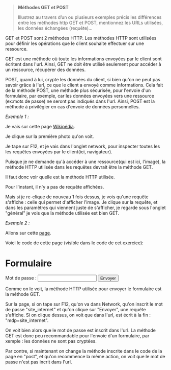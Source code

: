 > **Méthodes GET et POST**
> 
> Illustrez au travers d’un ou plusieurs exemples précis les différences entre les méthodes http GET et
> POST, mentionnez les URLs utilisées, les données échangées (requête)…


GET et POST sont 2 méthodes HTTP. 
Les méthodes HTTP sont utilisées pour définir les opérations que le client souhaite effectuer sur une ressource.


GET est une méthode où toute les informations envoyées par le client sont écritent dans l'url. Ainsi, GET ne doit être utilisé seulement pour accéder à un ressource, récupérer des données.


POST, quand à lui, crypte les données du client, si bien qu'on ne peut pas savoir grâce à l'url, ce que le client a envoyé comme informations. Cela fait de la méthode POST, une méthode plus sécurisée, pour l'envoie d'un formulaire, par exemple, car les données envoyées vers une ressource (ex:mots de passe) ne seront pas indiqués dans l'url. Ainsi, POST est la méthode à privilégier en cas d'envoie de données personnelles.



*Exemple 1 :*

Je vais sur cette page [Wikipédia](https://fr.wikipedia.org/wiki/Wikip%C3%A9dia:Accueil_principal).

Je clique sur la première photo qu'on voit.

Je tape sur F12, et je vais dans l'onglet network, pour inspecter toutes les les requêtes envoyées par le client(ici, navigateur).

Puisque je ne demande qu'à accéder à une ressource(qui est ici, l'image), la méthode HTTP utilisée dans les requêtes devrait être la méthode GET.

Il faut donc voir quelle est la méthode HTTP utilisée.

Pour l'instant, il n'y a pas de requête affichées.

Mais si je re-clique de nouveau 1 fois dessus, je vois qu'une requête s'affiche : celle qui permet d'afficher l'image. Je clique sur la requête, et dans les paramêtres qui viennent juste de s'afficher, je regarde sous l'onglet "général" je vois que la méthode utilisée est bien GET.



*Exemple 2 :*

Allons sur cette [page](https://forsakennimblebit--anaellebargas.repl.co/).

Voici le code de cette page (visible dans le code de cet exercice):

<!DOCTYPE html>
<html>
 
  <head>
    <meta charset="utf-8">
    <meta name="viewport" content="width=device-width">
    <title>replit</title>
    <link href="style.css" rel="stylesheet" type="text/css" />
  </head>

  <body>
    <h1>Formulaire</h1>
    <form action = "index2.html" method = "get">
      Mot de passe : <input type="password" name="mdp"></input>
      <button type="submit">Envoyer</button>
    </form>
  </body>

</html>


Comme on le voit, la méthode HTTP utilisée pour envoyer le formulaire est la méthode GET.

Sur la page, si on tape sur F12, qu'on va dans Network, qu'on inscrit le mot de passe "site_internet" et qu'on clique sur "Envoyer", une requête s'affiche. Si on clique dessus, on voit que dans l'url, est écrit à la fin : "mdp=site_internet".

On voit bien alors que le mot de passe est inscrit dans l'url. La méthode GET est donc peu recommandable pour l'envoie d'un formulaire, par xemple : les données ne sont pas cryptées.

Par contre, si maintenant on change la méthode inscrite dans le code de la page en "post", et qu'on recommence la même action, on voit que le mot de passe n'est pas incrit dans l'url.










